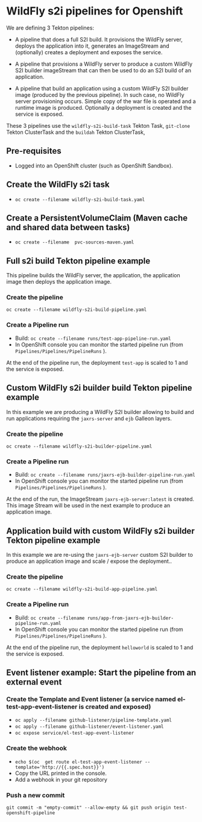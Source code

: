 # WildFly s2i pipelines for Openshift

We are defining 3 Tekton pipelines:

* A pipeline that does a full S2I build. It provisions the WildFly server, deploys the application into it, generates an ImageStream
and (optionally) creates a deployment and exposes the service.

* A pipeline that provisions a WildFly server to produce a custom WildFly S2I builder imageStream 
that can then be used to do an S2I build of an application.

* A pipeline that build an application using a custom WildFly S2I builder image (produced by the previous pipeline). 
In such case, no WildFly server provisioning occurs. Simple copy of the war file is operated and a runtime image is produced. 
Optionally a deployment is created and the service is exposed.

These 3 pipelines use the `wildfly-s2i-build-task` Tekton Task, `git-clone` Tekton ClusterTask and the `buildah` Tekton ClusterTask, 

## Pre-requisites

*  Logged into an OpenShift cluster (such as OpenShift Sandbox).

## Create the WildFly s2i task

* ``oc create --filename wildfly-s2i-build-task.yaml``

## Create a PersistentVolumeClaim (Maven cache and shared data between tasks)

* ``oc create --filename  pvc-sources-maven.yaml``

## Full s2i build Tekton pipeline example

This pipeline builds the WildFly server, the application, the application image then deploys the application image.

### Create the pipeline

``oc create --filename wildfly-s2i-build-pipeline.yaml``

### Create a Pipeline run

* Build: ``oc create --filename runs/test-app-pipeline-run.yaml``
* In OpenShift console you can monitor the started pipeline run (from ``Pipelines/Pipelines/PipelineRuns`` ).

At the end of the pipeline run, the deployment `test-app` is scaled to 1 and the service is exposed.

## Custom WildFly s2i builder build Tekton pipeline example

In this example we are producing a WildFly S2I builder allowing to build and run 
applications requiring the `jaxrs-server` and `ejb` Galleon layers.

### Create the pipeline

``oc create --filename wildfly-s2i-builder-pipeline.yaml``

### Create a Pipeline run

* Build: ``oc create --filename runs/jaxrs-ejb-builder-pipeline-run.yaml``
* In OpenShift console you can monitor the started pipeline run (from ``Pipelines/Pipelines/PipelineRuns`` ).

At the end of the run, the ImageStream `jaxrs-ejb-server:latest` is created. This image Stream will be used in the next example 
to produce an application image.

## Application build with custom WildFly s2i builder Tekton pipeline example

In this example we are re-using the `jaxrs-ejb-server` custom S2I builder to produce an application image 
and scale / expose the deployment..

### Create the pipeline

``oc create --filename wildfly-s2i-build-app-pipeline.yaml``

### Create a Pipeline run

* Build: ``oc create --filename runs/app-from-jaxrs-ejb-builder-pipeline-run.yaml``
* In OpenShift console you can monitor the started pipeline run (from ``Pipelines/Pipelines/PipelineRuns`` ).

At the end of the pipeline run, the deployment `helloworld` is scaled to 1 and the service is exposed.


## Event listener example: Start the pipeline from an external event

### Create the Template and Event listener (a service named el-test-app-event-listener is created and exposed)

* ``oc apply --filename github-listener/pipeline-template.yaml``
* ``oc apply --filename github-listener/event-listener.yaml``
* ``oc expose service/el-test-app-event-listener``

### Create the webhook

* ``echo $(oc  get route el-test-app-event-listener --template='http://{{.spec.host}}')``
* Copy the URL printed in the console.
* Add a webhook in your git repository

### Push a new commit

`` git commit -m "empty-commit" --allow-empty && git push origin test-openshift-pipeline ``